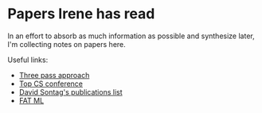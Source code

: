 # Papers Irene has read

In an effort to absorb as much information as possible and synthesize later, I'm collecting notes on papers here.

Useful links:
 - [Three pass approach](http://blizzard.cs.uwaterloo.ca/keshav/home/Papers/data/07/paper-reading.pdf)
 - [Top CS conference](https://blog.acolyer.org/2016/12/29/my-new-years-resolution-read-a-research-paper-every-weekday/)
 - [David Sontag's publications list](http://clinicalml.org/publications.html)
 - [FAT ML](http://www.fatml.org/)